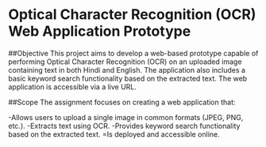 # Optical Character Recognition (OCR) Web Application Prototype

##Objective
This project aims to develop a web-based prototype capable of performing Optical Character Recognition (OCR) on an uploaded image containing text in both Hindi and English. The application also includes a basic keyword search functionality based on the extracted text. The web application is accessible via a live URL.

##Scope
The assignment focuses on creating a web application that:

-Allows users to upload a single image in common formats (JPEG, PNG, etc.).
-Extracts text using OCR.
-Provides keyword search functionality based on the extracted text.
=Is deployed and accessible online.






